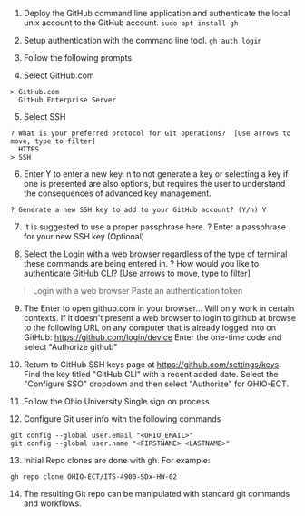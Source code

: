 1. Deploy the GitHub command line application and authenticate the local unix account to the GitHub account.
    ```sudo apt install gh```

2. Setup authentication with the command line tool.
    ```gh auth login```

3. Follow the following prompts

4. Select GitHub.com
```? What account do you want to log into?  [Use arrows to move, type to filter]
> GitHub.com
  GitHub Enterprise Server
```

5. Select SSH
```
? What is your preferred protocol for Git operations?  [Use arrows to move, type to filter]
  HTTPS
> SSH
```

6. Enter Y to enter a new key.  n to not generate a key or selecting a key if one is presented are also options, but requires the user to understand the consequences of advanced key management.
```
? Generate a new SSH key to add to your GitHub account? (Y/n) Y
```
7. It is suggested to use a proper passphrase here.
? Enter a passphrase for your new SSH key (Optional)

8. Select the Login with a web browser regardless of the type of terminal these commands are being entered in.
? How would you like to authenticate GitHub CLI?  [Use arrows to move, type to filter]
>  Login with a web browser
   Paste an authentication token

9. The Enter to open github.com in your browser...  Will only work in certain contexts.  If it doesn't present a web browser to login to github at browse to the following URL on any computer that is already logged into on GitHub: https://github.com/login/device  Enter the one-time code and select "Authorize github"

10. Return to GitHub SSH keys page at https://github.com/settings/keys.  Find the key titled "GitHub CLI" with a recent added date.  Select the "Configure SSO" dropdown and then select "Authorize" for OHIO-ECT.

11. Follow the Ohio University Single sign on process

12. Configure Git user info with the following commands
```
git config --global user.email "<OHIO_EMAIL>"
git config --global user.name "<FIRSTNAME> <LASTNAME>"
```

13. Initial Repo clones are done with gh.  For example:
```
gh repo clone OHIO-ECT/ITS-4900-SDx-HW-02
```

14. The resulting Git repo can be manipulated with standard git commands and workflows.
